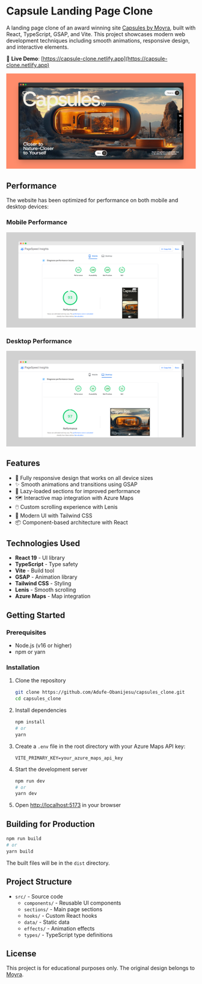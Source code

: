# Capsule Landing Page Clone

A landing page clone of an award winning site [Capsules by Moyra](https://capsules.moyra.co), built with React,
TypeScript, GSAP, and Vite. This project showcases modern web development techniques including smooth animations,
responsive design, and interactive elements.

🔗 **Live Demo**: [https://capsule-clone.netlify.app](https://capsule-clone.netlify.app)

![Capsule Landing Page Screenshot](./public/screenshots/capsule.png)

## Performance

The website has been optimized for performance on both mobile and desktop devices:

### Mobile Performance

![Page Speed Insights - Mobile](./public/screenshots/psi_mobile.png)

### Desktop Performance

![Page Speed Insights - Desktop](./public/screenshots/psi_desktop.png)

## Features

- 📱 Fully responsive design that works on all device sizes
- ✨ Smooth animations and transitions using GSAP
- 🔄 Lazy-loaded sections for improved performance
- 🗺️ Interactive map integration with Azure Maps
- 🖱️ Custom scrolling experience with Lenis
- 🎨 Modern UI with Tailwind CSS
- 📦 Component-based architecture with React

## Technologies Used

- **React 19** - UI library
- **TypeScript** - Type safety
- **Vite** - Build tool
- **GSAP** - Animation library
- **Tailwind CSS** - Styling
- **Lenis** - Smooth scrolling
- **Azure Maps** - Map integration

## Getting Started

### Prerequisites

- Node.js (v16 or higher)
- npm or yarn

### Installation

1. Clone the repository
   ```bash
   git clone https://github.com/Adufe-Obanijesu/capsules_clone.git
   cd capsules_clone
   ```

2. Install dependencies
   ```bash
   npm install
   # or
   yarn
   ```

3. Create a `.env` file in the root directory with your Azure Maps API key:
   ```
   VITE_PRIMARY_KEY=your_azure_maps_api_key
   ```

4. Start the development server
   ```bash
   npm run dev
   # or
   yarn dev
   ```

5. Open [http://localhost:5173](http://localhost:5173) in your browser

## Building for Production

```bash
npm run build
# or
yarn build
```

The built files will be in the `dist` directory.

## Project Structure

- `src/` - Source code
    - `components/` - Reusable UI components
    - `sections/` - Main page sections
    - `hooks/` - Custom React hooks
    - `data/` - Static data
    - `effects/` - Animation effects
    - `types/` - TypeScript type definitions

## License

This project is for educational purposes only. The original design belongs to [Moyra](https://moyra.co/).
